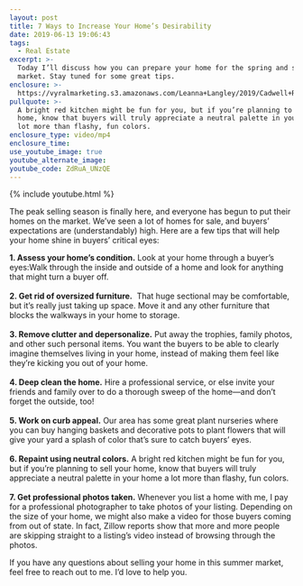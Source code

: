 ```yaml
---
layout: post
title: 7 Ways to Increase Your Home’s Desirability
date: 2019-06-13 19:06:43
tags:
  - Real Estate
excerpt: >-
  Today I’ll discuss how you can prepare your home for the spring and summer
  market. Stay tuned for some great tips.
enclosure: >-
  https://vyralmarketing.s3.amazonaws.com/Leanna+Langley/2019/Cadwell+Realty+Group+_+Prepare+your+home+for+the+spring+and+summer+market.mp4
pullquote: >-
  A bright red kitchen might be fun for you, but if you’re planning to sell your
  home, know that buyers will truly appreciate a neutral palette in your home a
  lot more than flashy, fun colors.
enclosure_type: video/mp4
enclosure_time:
use_youtube_image: true
youtube_alternate_image:
youtube_code: ZdRuA_UNzQE
---
```


{% include youtube.html %}

The peak selling season is finally here, and everyone has begun to put their homes on the market. We’ve seen a lot of homes for sale, and buyers’ expectations are (understandably) high. Here are a few tips that will help your home shine in buyers’ critical eyes:

**1\. Assess your home’s condition.** Look at your home through a buyer’s eyes:Walk through the inside and outside of a home and look for anything that might turn a buyer off.<br><br>**2\. Get rid of oversized furniture.** &nbsp;That huge sectional may be comfortable, but it’s really just taking up space. Move it and any other furniture that blocks the walkways in your home to storage.<br><br>**3\. Remove clutter and depersonalize.** Put away the trophies, family photos, and other such personal items. You want the buyers to be able to clearly imagine themselves living in your home, instead of making them feel like they’re kicking you out of your home.<br><br>**4\. Deep clean the home.** Hire a professional service, or else invite your friends and family over to do a thorough sweep of the home—and don’t forget the outside, too\!<br><br>**5\. Work on curb appeal.** Our area has some great plant nurseries where you can buy hanging baskets and decorative pots to plant flowers that will give your yard a splash of color that’s sure to catch buyers’ eyes.<br><br>**6\. Repaint using neutral colors.** A bright red kitchen might be fun for you, but if you’re planning to sell your home, know that buyers will truly appreciate a neutral palette in your home a lot more than flashy, fun colors.<br><br>**7\. Get professional photos taken.** Whenever you list a home with me, I pay for a professional photographer to take photos of your listing. Depending on the size of your home, we might also make a video for those buyers coming from out of state. In fact, Zillow reports show that more and more people are skipping straight to a listing’s video instead of browsing through the photos.&nbsp;

If you have any questions about selling your home in this summer market, feel free to reach out to me. I’d love to help you.